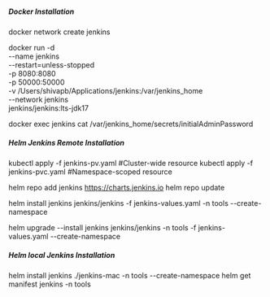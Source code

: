 ##### Docker Installation #####
docker network create jenkins

docker run -d \
  --name jenkins \
  --restart=unless-stopped \
  -p 8080:8080 \
  -p 50000:50000 \
  -v /Users/shivapb/Applications/jenkins:/var/jenkins_home \
  --network jenkins \
  jenkins/jenkins:lts-jdk17

docker exec jenkins cat /var/jenkins_home/secrets/initialAdminPassword

##### Helm Jenkins Remote Installation #####
kubectl apply -f jenkins-pv.yaml #Cluster-wide resource
kubectl apply -f jenkins-pvc.yaml #Namespace-scoped resource

helm repo add jenkins https://charts.jenkins.io
helm repo update

helm install jenkins jenkins/jenkins -f jenkins-values.yaml -n tools --create-namespace

helm upgrade --install jenkins jenkins/jenkins -n tools -f jenkins-values.yaml --create-namespace


##### Helm local Jenkins Installation #####
helm install jenkins ./jenkins-mac -n tools --create-namespace
helm get manifest jenkins -n tools